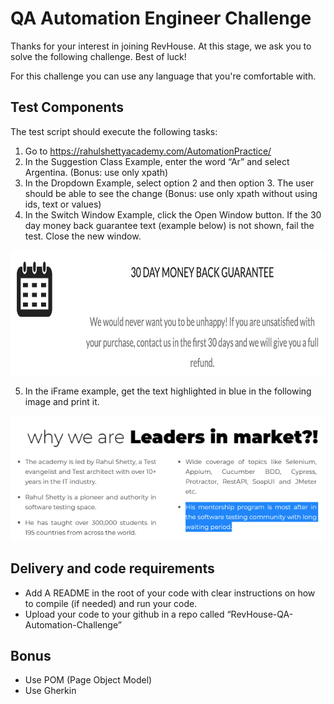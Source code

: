 # QA Automation Engineer Challenge

Thanks for your interest in joining RevHouse. At this stage, we ask you to solve the following
challenge. Best of luck!

For this challenge you can use any language that you're comfortable with.


## Test Components

The test script should execute the following tasks:
1. Go to https://rahulshettyacademy.com/AutomationPractice/
2. In the Suggestion Class Example, enter the word “Ar” and select Argentina.
(Bonus: use only xpath)
3. In the Dropdown Example, select option 2 and then option 3. The user should be able to
see the change
(Bonus: use only xpath without using ids, text or values)
4. In the Switch Window Example, click the Open Window button. If the 30 day money back
guarantee text (example below) is not shown, fail the test. Close the new window.

<p align="center">
<img src="example.png" title="example" width="600" height="200">
<div align="center"></div>
</p>

5. In the iFrame example, get the text highlighted in blue in the following image and print it.

<p align="center">
<img src="example2.png" title="example" width="600" height="200">
<div align="center"></div>
</p>


## Delivery and code requirements

- Add A README in the root of your code with clear instructions on how to compile (if
needed) and run your code.
- Upload your code to your github in a repo called “RevHouse-QA-Automation-Challenge” 

## Bonus

- Use POM (Page Object Model) 
- Use Gherkin
